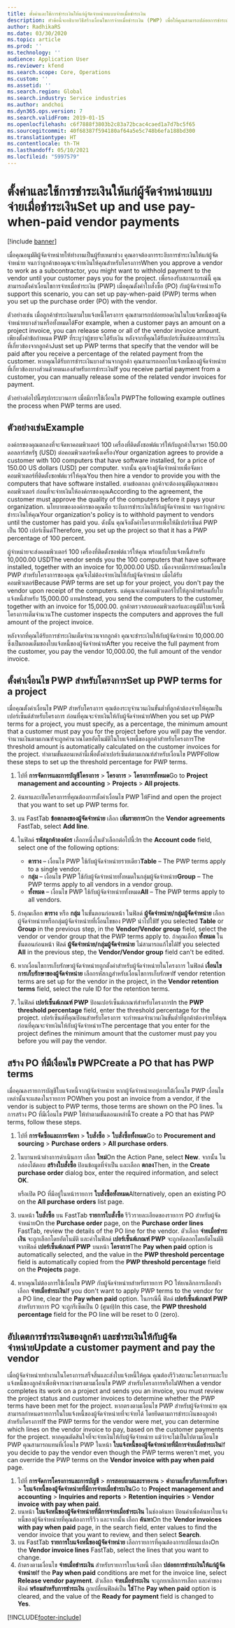 ```yaml
---
title: ตั้งค่าและใช้การชำระเงินให้แก่ผู้จัดจำหน่ายแบบจ่ายเมื่อชำระเงิน
description: หัวข้อนี้จะอธิบายวิธีสร้างเงื่อนไขการจ่ายเมื่อชำระเงิน (PWP) เพื่อให้คุณสามารถปล่อยการชำระเงินให้แก่ผู้จัดจำหน่ายบางส่วน โดยยึดตามการชำระเงินของลูกค้า
author: RadhikaRS
ms.date: 03/30/2020
ms.topic: article
ms.prod: ''
ms.technology: ''
audience: Application User
ms.reviewer: kfend
ms.search.scope: Core, Operations
ms.custom: ''
ms.assetid: ''
ms.search.region: Global
ms.search.industry: Service industries
ms.author: andchoi
ms.dyn365.ops.version: 7
ms.search.validFrom: 2019-01-15
ms.openlocfilehash: c6f7888f3803b2c83a72bcac4caed1a7d7bc5f65
ms.sourcegitcommit: 40f68387f594180af64a5e5c748b6efa188bd300
ms.translationtype: HT
ms.contentlocale: th-TH
ms.lasthandoff: 05/10/2021
ms.locfileid: "5997579"
---
```

# <a name="set-up-and-use-pay-when-paid-vendor-payments"></a><span data-ttu-id="29cae-103">ตั้งค่าและใช้การชำระเงินให้แก่ผู้จัดจำหน่ายแบบจ่ายเมื่อชำระเงิน</span><span class="sxs-lookup"><span data-stu-id="29cae-103">Set up and use pay-when-paid vendor payments</span></span>

[!include [banner](../includes/banner.md)]

<span data-ttu-id="29cae-104">เมื่อคุณอนุมัติผู้จัดจำหน่ายให้ทำงานเป็นผู้รับเหมาช่วง คุณอาจต้องการระงับการชำระเงินให้แก่ผู้จัดจำหน่าย จนกว่าลูกค้าของคุณจะจ่ายเงินให้คุณสำหรับโครงการ</span><span class="sxs-lookup"><span data-stu-id="29cae-104">When you approve a vendor to work as a subcontractor, you might want to withhold payment to the vendor until your customer pays you for the project.</span></span> <span data-ttu-id="29cae-105">เพื่อรองรับสถานการณ์นี้ คุณสามารถตั้งค่าเงื่อนไขการจ่ายเมื่อชำระเงิน (PWP) เมื่อคุณตั้งค่าใบสั่งซื้อ (PO) กับผู้จัดจำหน่าย</span><span class="sxs-lookup"><span data-stu-id="29cae-105">To support this scenario, you can set up pay-when-paid (PWP) terms when you set up the purchase order (PO) with the vendor.</span></span>

<span data-ttu-id="29cae-106">ตัวอย่างเช่น เมื่อลูกค้าชำระเงินตามใบแจ้งหนี้โครงการ คุณสามารถปล่อยยอดเงินในใบแจ้งหนี้ของผู้จัดจำหน่ายบางส่วนหรือทั้งหมดได้</span><span class="sxs-lookup"><span data-stu-id="29cae-106">For example, when a customer pays an amount on a project invoice, you can release some or all of the vendor invoice amount.</span></span> <span data-ttu-id="29cae-107">เพียงตั้งค่าข้อกำหนด PWP ที่ระบุว่าผู้ขายจะได้รับเงิน หลังจากที่คุณได้รับเปอร์เซ็นต์ของการชำระเงินที่เกี่ยวข้องจากลูกค้า</span><span class="sxs-lookup"><span data-stu-id="29cae-107">Just set up PWP terms that specify that the vendor will be paid after you receive a percentage of the related payment from the customer.</span></span> <span data-ttu-id="29cae-108">หากคุณได้รับการชำระเงินบางส่วนจากลูกค้า คุณสามารถออกใบแจ้งหนี้ของผู้จัดจำหน่ายที่เกี่ยวข้องบางส่วนด้วยตนเองสำหรับการชำระเงิน</span><span class="sxs-lookup"><span data-stu-id="29cae-108">If you receive partial payment from a customer, you can manually release some of the related vendor invoices for payment.</span></span>

<span data-ttu-id="29cae-109">ตัวอย่างต่อไปนี้สรุปกระบวนการ เมื่อมีการใช้เงื่อนไข PWP</span><span class="sxs-lookup"><span data-stu-id="29cae-109">The following example outlines the process when PWP terms are used.</span></span>

## <a name="example"></a><span data-ttu-id="29cae-110">ตัวอย่างเช่น</span><span class="sxs-lookup"><span data-stu-id="29cae-110">Example</span></span>

<span data-ttu-id="29cae-111">องค์กรของคุณตกลงที่จะจัดหาคอมพิวเตอร์ 100 เครื่องที่ติดตั้งซอฟต์แวร์ให้กับลูกค้าในราคา 150.00 ดอลลาร์สหรัฐ (USD) ต่อคอมพิวเตอร์หนึ่งเครื่อง</span><span class="sxs-lookup"><span data-stu-id="29cae-111">Your organization agrees to provide a customer with 100 computers that have software installed, for a price of 150.00 US dollars (USD) per computer.</span></span> <span data-ttu-id="29cae-112">จากนั้น คุณจ้างผู้จัดจำหน่ายเพื่อจัดหาคอมพิวเตอร์ที่ติดตั้งซอฟต์แวร์ให้คุณ</span><span class="sxs-lookup"><span data-stu-id="29cae-112">You then hire a vendor to provide you with the computers that have software installed.</span></span> <span data-ttu-id="29cae-113">ตามข้อตกลง ลูกค้าจะต้องอนุมัติคุณภาพของคอมพิวเตอร์ ก่อนที่จะจ่ายเงินให้องค์กรของคุณ</span><span class="sxs-lookup"><span data-stu-id="29cae-113">According to the agreement, the customer must approve the quality of the computers before it pays your organization.</span></span> <span data-ttu-id="29cae-114">นโยบายขององค์กรของคุณคือ ระงับการชำระเงินให้กับผู้จัดจำหน่าย จนกว่าลูกค้าจะชำระเงินให้คุณ</span><span class="sxs-lookup"><span data-stu-id="29cae-114">Your organization's policy is to withhold payment to vendors until the customer has paid you.</span></span> <span data-ttu-id="29cae-115">ดังนั้น คุณจึงตั้งค่าโครงการเพื่อให้มีเปอร์เซ็นต์ PWP เป็น 100 เปอร์เซ็นต์</span><span class="sxs-lookup"><span data-stu-id="29cae-115">Therefore, you set up the project so that it has a PWP percentage of 100 percent.</span></span>

<span data-ttu-id="29cae-116">ผู้จำหน่ายจะส่งคอมพิวเตอร์ 100 เครื่องที่ติดตั้งซอฟต์แวร์ให้คุณ พร้อมกับใบแจ้งหนี้สำหรับ 10,000.00 USD</span><span class="sxs-lookup"><span data-stu-id="29cae-116">The vendor sends you the 100 computers that have software installed, together with an invoice for 10,000.00 USD.</span></span> <span data-ttu-id="29cae-117">เนื่องจากมีการกำหนดเงื่อนไข PWP สำหรับโครงการของคุณ คุณจึงไม่ต้องจ่ายเงินให้กับผู้จัดจำหน่าย เมื่อได้รับคอมพิวเตอร์</span><span class="sxs-lookup"><span data-stu-id="29cae-117">Because PWP terms are set up for your project, you don't pay the vendor upon receipt of the computers.</span></span> <span data-ttu-id="29cae-118">แต่คุณจะส่งคอมพิวเตอร์ไปให้ลูกค้าพร้อมกับใบแจ้งหนี้สำหรับ 15,000.00 แทน</span><span class="sxs-lookup"><span data-stu-id="29cae-118">Instead, you send the computers to the customer, together with an invoice for 15,000.00.</span></span> <span data-ttu-id="29cae-119">ลูกค้าตรวจสอบคอมพิวเตอร์และอนุมัติใบแจ้งหนี้โครงการเต็มจำนวน</span><span class="sxs-lookup"><span data-stu-id="29cae-119">The customer inspects the computers and approves the full amount of the project invoice.</span></span>

<span data-ttu-id="29cae-120">หลังจากที่คุณได้รับการชำระเงินเต็มจำนวนจากลูกค้า คุณจะชำระเงินให้กับผู้จัดจำหน่าย 10,000.00 ซึ่งเป็นยอดเต็มของใบแจ้งหนี้ของผู้จัดจำหน่าย</span><span class="sxs-lookup"><span data-stu-id="29cae-120">After you receive the full payment from the customer, you pay the vendor 10,000.00, the full amount of the vendor invoice.</span></span>

## <a name="set-up-pwp-terms-for-a-project"></a><span data-ttu-id="29cae-121">ตั้งค่าเงื่อนไข PWP สำหรับโครงการ</span><span class="sxs-lookup"><span data-stu-id="29cae-121">Set up PWP terms for a project</span></span>

<span data-ttu-id="29cae-122">เมื่อคุณตั้งค่าเงื่อนไข PWP สำหรับโครงการ คุณต้องระบุจำนวนเงินขั้นต่ำที่ลูกค้าต้องจ่ายให้คุณเป็นเปอร์เซ็นต์สำหรับโครงการ ก่อนที่คุณจะจ่ายเงินให้กับผู้จัดจำหน่าย</span><span class="sxs-lookup"><span data-stu-id="29cae-122">When you set up PWP terms for a project, you must specify, as a percentage, the minimum amount that a customer must pay you for the project before you will pay the vendor.</span></span> <span data-ttu-id="29cae-123">จำนวนเงินตามเกณฑ์จะถูกคำนวณโดยอัตโนมัติในใบแจ้งหนี้ของลูกค้าสำหรับโครงการ</span><span class="sxs-lookup"><span data-stu-id="29cae-123">The threshold amount is automatically calculated on the customer invoices for the project.</span></span> <span data-ttu-id="29cae-124">ทำตามขั้นตอนเหล่านี้เพื่อตั้งค่าเปอร์เซ็นต์ตามเกณฑ์สำหรับเงื่อนไข PWP</span><span class="sxs-lookup"><span data-stu-id="29cae-124">Follow these steps to set up the threshold percentage for PWP terms.</span></span>

1. <span data-ttu-id="29cae-125">ไปที่ **การจัดการและการบัญชีโครงการ** \> **โครงการ** \> **โครงการทั้งหมด**</span><span class="sxs-lookup"><span data-stu-id="29cae-125">Go to **Project management and accounting** \> **Projects** \> **All projects**.</span></span>
2. <span data-ttu-id="29cae-126">ค้นหาและเปิดโครงการที่คุณต้องการตั้งค่าเงื่อนไข PWP ให้</span><span class="sxs-lookup"><span data-stu-id="29cae-126">Find and open the project that you want to set up PWP terms for.</span></span>
3. <span data-ttu-id="29cae-127">บน FastTab **ข้อตกลงของผู้จัดจำหน่าย** เลือก **เพิ่มรายการ**</span><span class="sxs-lookup"><span data-stu-id="29cae-127">On the **Vendor agreements** FastTab, select **Add line**.</span></span>
3. <span data-ttu-id="29cae-128">ในฟิลด์ **รหัสลูกค้าองค์กร** เลือกหนึ่งในตัวเลือกต่อไปนี้:</span><span class="sxs-lookup"><span data-stu-id="29cae-128">In the **Account code** field, select one of the following options:</span></span>

    - <span data-ttu-id="29cae-129">**ตาราง** – เงื่อนไข PWP ใช้กับผู้จัดจำหน่ายรายเดียว</span><span class="sxs-lookup"><span data-stu-id="29cae-129">**Table** – The PWP terms apply to a single vendor.</span></span>
    - <span data-ttu-id="29cae-130">**กลุ่ม** – เงื่อนไข PWP ใช้กับผู้จัดจำหน่ายทั้งหมดในกลุ่มผู้จัดจำหน่าย</span><span class="sxs-lookup"><span data-stu-id="29cae-130">**Group** – The PWP terms apply to all vendors in a vendor group.</span></span>
    - <span data-ttu-id="29cae-131">**ทั้งหมด** – เงื่อนไข PWP ใช้กับผู้จัดจำหน่ายทั้งหมด</span><span class="sxs-lookup"><span data-stu-id="29cae-131">**All** – The PWP terms apply to all vendors.</span></span>

4. <span data-ttu-id="29cae-132">ถ้าคุณเลือก **ตาราง** หรือ **กลุ่ม** ในขั้นตอนก่อนหน้า ในฟิลด์ **ผู้จัดจำหน่าย/กลุ่มผู้จัดจำหน่าย** เลือกผู้จัดจำหน่ายหรือกลุ่มผู้จัดจำหน่ายที่เงื่อนไขของ PWP นำไปใช้</span><span class="sxs-lookup"><span data-stu-id="29cae-132">If you selected **Table** or **Group** in the previous step, in the **Vendor/Vendor group** field, select the vendor or vendor group that the PWP terms apply to.</span></span> <span data-ttu-id="29cae-133">ถ้าคุณเลือก **ทั้งหมด** ในขั้นตอนก่อนหน้า ฟิลด์ **ผู้จัดจำหน่าย/กลุ่มผู้จัดจำหน่าย** ไม่สามารถแก้ไขได้</span><span class="sxs-lookup"><span data-stu-id="29cae-133">If you selected **All** in the previous step, the **Vendor/Vendor group** field can't be edited.</span></span>
5. <span data-ttu-id="29cae-134">หากเงื่อนไขการเก็บรักษาผู้จัดจำหน่ายถูกตั้งค่าสำหรับผู้จัดจำหน่ายในโครงการ ในฟิลด์ **เงื่อนไขการเก็บรักษาของผู้จัดจำหน่าย** เลือกรหัสกฎสำหรับเงื่อนไขการเก็บรักษา</span><span class="sxs-lookup"><span data-stu-id="29cae-134">If vendor retention terms are set up for the vendor in the project, in the **Vendor retention terms** field, select the rule ID for the retention terms.</span></span>
6. <span data-ttu-id="29cae-135">ในฟิลด์ **เปอร์เซ็นต์เกณฑ์ PWP** ป้อนเปอร์เซ็นต์เกณฑ์สำหรับโครงการ</span><span class="sxs-lookup"><span data-stu-id="29cae-135">In the **PWP threshold percentage** field, enter the threshold percentage for the project.</span></span> <span data-ttu-id="29cae-136">เปอร์เซ็นต์ที่คุณป้อนสำหรับโครงการ จะกำหนดจำนวนเงินขั้นต่ำที่ลูกค้าต้องจ่ายให้คุณ ก่อนที่คุณจะจ่ายเงินให้กับผู้จัดจำหน่าย</span><span class="sxs-lookup"><span data-stu-id="29cae-136">The percentage that you enter for the project defines the minimum amount that the customer must pay you before you will pay the vendor.</span></span>

## <a name="create-a-po-that-has-pwp-terms"></a><span data-ttu-id="29cae-137">สร้าง PO ที่มีเงื่อนไข PWP</span><span class="sxs-lookup"><span data-stu-id="29cae-137">Create a PO that has PWP terms</span></span>

<span data-ttu-id="29cae-138">เมื่อคุณลงรายการบัญชีใบแจ้งหนี้จากผู้จัดจำหน่าย หากผู้จัดจำหน่ายอยู่ภายใต้เงื่อนไข PWP เงื่อนไขเหล่านั้นจะแสดงในรายการ PO</span><span class="sxs-lookup"><span data-stu-id="29cae-138">When you post an invoice from a vendor, if the vendor is subject to PWP terms, those terms are shown on the PO lines.</span></span> <span data-ttu-id="29cae-139">ในการสร้าง PO ที่มีเงื่อนไข PWP ให้ทำตามขั้นตอนเหล่านี้</span><span class="sxs-lookup"><span data-stu-id="29cae-139">To create a PO that has PWP terms, follow these steps.</span></span>

1. <span data-ttu-id="29cae-140">ไปที่ **การจัดซื้อและการจัดหา** \> **ใบสั่งซื้อ** \> **ใบสั่งซื้อทั้งหมด**</span><span class="sxs-lookup"><span data-stu-id="29cae-140">Go to **Procurement and sourcing** \> **Purchase orders** \> **All purchase orders**.</span></span>
2. <span data-ttu-id="29cae-141">ในบานหน้าต่างการดำเนินการ เลือก **ใหม่**</span><span class="sxs-lookup"><span data-stu-id="29cae-141">On the Action Pane, select **New**.</span></span> <span data-ttu-id="29cae-142">จากนั้น ในกล่องโต้ตอบ **สร้างใบสั่งซื้อ** ป้อนข้อมูลที่จำเป็น และเลือก **ตกลง**</span><span class="sxs-lookup"><span data-stu-id="29cae-142">Then, in the **Create purchase order** dialog box, enter the required information, and select **OK**.</span></span>

    <span data-ttu-id="29cae-143">หรือเปิด PO ที่มีอยู่ในหน้ารายการ **ใบสั่งซื้อทั้งหมด**</span><span class="sxs-lookup"><span data-stu-id="29cae-143">Alternatively, open an existing PO on the **All purchase orders** list page.</span></span>

4. <span data-ttu-id="29cae-144">บนหน้า **ใบสั่งซื้อ** บน FastTab **รายการใบสั่งซื้อ** รีวิวรายละเอียดของรายการ PO สำหรับผู้จัดจำหน่าย</span><span class="sxs-lookup"><span data-stu-id="29cae-144">On the **Purchase order** page, on the **Purchase order lines** FastTab, review the details of the PO line for the vendor.</span></span> <span data-ttu-id="29cae-145">ตัวเลือก **จ่ายเมื่อชำระเงิน** จะถูกเลือกโดยอัตโนมัติ และค่าในฟิลด์ **เปอร์เซ็นต์เกณฑ์ PWP** จะถูกคัดลอกโดยอัตโนมัติจากฟิลด์ **เปอร์เซ็นต์เกณฑ์ PWP** บนหน้า **โครงการ**</span><span class="sxs-lookup"><span data-stu-id="29cae-145">The **Pay when paid** option is automatically selected, and the value in the **PWP threshold percentage** field is automatically copied from the **PWP threshold percentage** field on the **Projects** page.</span></span>
6. <span data-ttu-id="29cae-146">หากคุณไม่ต้องการใช้เงื่อนไข PWP กับผู้จัดจำหน่ายสำหรับรายการ PO ให้ยกเลิกการเลือกตัวเลือก **จ่ายเมื่อชำระเงิน**</span><span class="sxs-lookup"><span data-stu-id="29cae-146">If you don't want to apply PWP terms to the vendor for a PO line, clear the **Pay when paid** option.</span></span> <span data-ttu-id="29cae-147">ในกรณีนี้ ฟิลด์ **เปอร์เซ็นต์เกณฑ์ PWP** สำหรับรายการ PO จะถูกรีเซ็ตเป็น 0 (ศูนย์)</span><span class="sxs-lookup"><span data-stu-id="29cae-147">In this case, the **PWP threshold percentage** field for the PO line will be reset to 0 (zero).</span></span>

## <a name="update-a-customer-payment-and-pay-the-vendor"></a><span data-ttu-id="29cae-148">อัปเดตการชำระเงินของลูกค้า และชำระเงินให้กับผู้จัดจำหน่าย</span><span class="sxs-lookup"><span data-stu-id="29cae-148">Update a customer payment and pay the vendor</span></span>

<span data-ttu-id="29cae-149">เมื่อผู้จัดจำหน่ายทำงานในโครงการเสร็จสิ้นและส่งใบแจ้งหนี้ให้คุณ คุณต้องรีวิวสถานะโครงการและใบแจ้งหนี้ของลูกค้าเพื่อพิจารณาว่าตรงตามเงื่อนไข PWP สำหรับโครงการหรือไม่</span><span class="sxs-lookup"><span data-stu-id="29cae-149">When a vendor completes its work on a project and sends you an invoice, you must review the project status and customer invoices to determine whether the PWP terms have been met for the project.</span></span> <span data-ttu-id="29cae-150">หากตรงตามเงื่อนไข PWP สำหรับผู้จัดจำหน่าย คุณสามารถกำหนดรายการในใบแจ้งหนี้ของผู้จัดจำหน่ายที่จะจ่ายได้ โดยยึดตามการชำระเงินของลูกค้าสำหรับโครงการ</span><span class="sxs-lookup"><span data-stu-id="29cae-150">If the PWP terms for the vendor were met, you can determine which lines on the vendor invoice to pay, based on the customer payments for the project.</span></span> <span data-ttu-id="29cae-151">หากคุณตัดสินใจที่จะจ่ายเงินให้กับผู้จัดจำหน่าย แม้ว่าจะไม่เป็นไปตามเงื่อนไข PWP คุณสามารถแทนที่เงื่อนไข PWP ในหน้า **ใบแจ้งหนี้ของผู้จัดจำหน่ายที่มีการจ่ายเมื่อชำระเงิน**</span><span class="sxs-lookup"><span data-stu-id="29cae-151">If you decide to pay the vendor even though the PWP terms weren't met, you can override the PWP terms on the **Vendor invoice with pay when paid** page.</span></span>

1. <span data-ttu-id="29cae-152">ไปที่ **การจัดการโครงการและการบัญชี** \> **การสอบถามและรายงาน** \> **คำถามเกี่ยวกับการเก็บรักษา** \> **ใบแจ้งหนี้ของผู้จัดจำหน่ายที่มีการจ่ายเมื่อชำระเงิน**</span><span class="sxs-lookup"><span data-stu-id="29cae-152">Go to **Project management and accounting** \> **Inquiries and reports** \> **Retention inquiries** \> **Vendor invoice with pay when paid**.</span></span>
2. <span data-ttu-id="29cae-153">บนหน้า **ใบแจ้งหนี้ของผู้จัดจำหน่ายที่มีการจ่ายเมื่อชำระเงิน** ในช่องค้นหา ป้อนค่าเพื่อค้นหาใบแจ้งหนี้ของผู้จัดจำหน่ายที่คุณต้องการรีวิว และจากนั้น เลือก **ค้นหา**</span><span class="sxs-lookup"><span data-stu-id="29cae-153">On the **Vendor invoices with pay when paid** page, in the search field, enter values to find the vendor invoice that you want to review, and then select **Search**.</span></span>
3. <span data-ttu-id="29cae-154">บน FastTab **รายการใบแจ้งหนี้ของผู้จัดจำหน่าย**  เลือกรายการที่คุณต้องการเปลี่ยนแปลง</span><span class="sxs-lookup"><span data-stu-id="29cae-154">On the **Vendor invoice lines** FastTab, select the lines that you want to change.</span></span>
4. <span data-ttu-id="29cae-155">ถ้าตรงตามเงื่อนไข **จ่ายเมื่อชำระเงิน** สำหรับรายการใบแจ้งหนี้ เลือก **ปล่อยการชำระเงินให้แก่ผู้จัดจำหน่าย**</span><span class="sxs-lookup"><span data-stu-id="29cae-155">If the **Pay when paid** conditions are met for the invoice line, select **Release vendor payment**.</span></span> <span data-ttu-id="29cae-156">ตัวเลือก **จ่ายเมื่อชำระเงิน** จะถูกยกเลิกการเลือก และค่าของฟิลด์ **พร้อมสำหรับการชำระเงิน** ถูกเปลี่ยนฟิลด์เป็น **ใช่**</span><span class="sxs-lookup"><span data-stu-id="29cae-156">The **Pay when paid** option is cleared, and the value of the **Ready for payment** field is changed to **Yes**.</span></span>


[!INCLUDE[footer-include](../includes/footer-banner.md)]